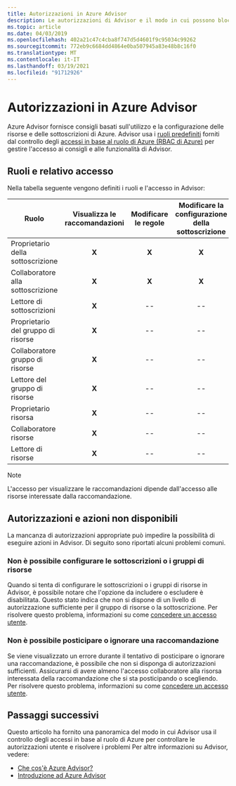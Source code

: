 ```yaml
---
title: Autorizzazioni in Azure Advisor
description: Le autorizzazioni di Advisor e il modo in cui possono bloccare la possibilità di configurare le sottoscrizioni o posticipare o ignorare le raccomandazioni.
ms.topic: article
ms.date: 04/03/2019
ms.openlocfilehash: 402a21c47c4cba8f747d5d4601f9c95034c99262
ms.sourcegitcommit: 772eb9c6684dd4864e0ba507945a83e48b8c16f0
ms.translationtype: MT
ms.contentlocale: it-IT
ms.lasthandoff: 03/19/2021
ms.locfileid: "91712926"
---
```

# <a name="permissions-in-azure-advisor"></a>Autorizzazioni in Azure Advisor

Azure Advisor fornisce consigli basati sull'utilizzo e la configurazione delle risorse e delle sottoscrizioni di Azure. Advisor usa i [ruoli predefiniti](../role-based-access-control/built-in-roles.md) forniti dal controllo degli [accessi in base al ruolo di Azure (RBAC di Azure)](../role-based-access-control/overview.md) per gestire l'accesso ai consigli e alle funzionalità di Advisor. 

## <a name="roles-and-their-access"></a>Ruoli e relativo accesso

Nella tabella seguente vengono definiti i ruoli e l'accesso in Advisor:

| **Ruolo** | **Visualizza le raccomandazioni** | **Modificare le regole** | **Modificare la configurazione della sottoscrizione** | **Modificare la configurazione del gruppo di risorse**| **Ignorare e posticipare le raccomandazioni**|
|---|:---:|:---:|:---:|:---:|:---:|
|Proprietario della sottoscrizione|**X**|**X**|**X**|**X**|**X**|
|Collaboratore alla sottoscrizione|**X**|**X**|**X**|**X**|**X**|
|Lettore di sottoscrizioni|**X**|--|--|--|--|
|Proprietario del gruppo di risorse|**X**|--|--|**X**|**X**|
|Collaboratore gruppo di risorse|**X**|--|--|**X**|**X**|
|Lettore del gruppo di risorse|**X**|--|--|--|--|
|Proprietario risorsa|**X**|--|--|--|**X**|
|Collaboratore risorse|**X**|--|--|--|**X**|
|Lettore di risorse|**X**|--|--|--|--|

> [!NOTE]
> L'accesso per visualizzare le raccomandazioni dipende dall'accesso alle risorse interessate dalla raccomandazione.

## <a name="permissions-and-unavailable-actions"></a>Autorizzazioni e azioni non disponibili

La mancanza di autorizzazioni appropriate può impedire la possibilità di eseguire azioni in Advisor. Di seguito sono riportati alcuni problemi comuni.

### <a name="unable-to-configure-subscriptions-or-resource-groups"></a>Non è possibile configurare le sottoscrizioni o i gruppi di risorse

Quando si tenta di configurare le sottoscrizioni o i gruppi di risorse in Advisor, è possibile notare che l'opzione da includere o escludere è disabilitata. Questo stato indica che non si dispone di un livello di autorizzazione sufficiente per il gruppo di risorse o la sottoscrizione. Per risolvere questo problema, informazioni su come [concedere un accesso utente](../role-based-access-control/quickstart-assign-role-user-portal.md).

### <a name="unable-to-postpone-or-dismiss-a-recommendation"></a>Non è possibile posticipare o ignorare una raccomandazione

Se viene visualizzato un errore durante il tentativo di posticipare o ignorare una raccomandazione, è possibile che non si disponga di autorizzazioni sufficienti. Assicurarsi di avere almeno l'accesso collaboratore alla risorsa interessata della raccomandazione che si sta posticipando o scegliendo. Per risolvere questo problema, informazioni su come [concedere un accesso utente](../role-based-access-control/quickstart-assign-role-user-portal.md).

## <a name="next-steps"></a>Passaggi successivi

Questo articolo ha fornito una panoramica del modo in cui Advisor usa il controllo degli accessi in base al ruolo di Azure per controllare le autorizzazioni utente e risolvere i problemi Per altre informazioni su Advisor, vedere:

- [Che cos'è Azure Advisor?](./advisor-overview.md)
- [Introduzione ad Azure Advisor](./advisor-get-started.md)
